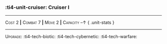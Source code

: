 ### :ti4-unit-cruiser: **Cruiser I**

---

<span style="font-variant:small-caps;">Cost 2</span> __|__ <span style="font-variant:small-caps;">Combat 7</span> __|__ <span style="font-variant:small-caps;">Move 2</span> __|__ <span style="font-variant:small-caps;">Capacity</span> –↑
{ .unit-stats }

---

<span style="font-variant:small-caps;">Upgrade</span>: :ti4-tech-biotic: :ti4-tech-cybernetic: :ti4-tech-warfare:
